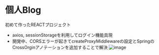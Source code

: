 # 個人Blog
初めて作ったREACTプロジェクト

- axios, sessionStorageを利用してログイン機能具現
- 開発中、CORSエラーが起きてcreateProxyMiddlewareの設定とSpringのCrossOrginアノテーションを追加することで解決
![image](https://github.com/seungheondev/Blog/assets/170543088/bf4fe6ac-bf64-4bea-a2c9-3f8b7ea3fa84)
